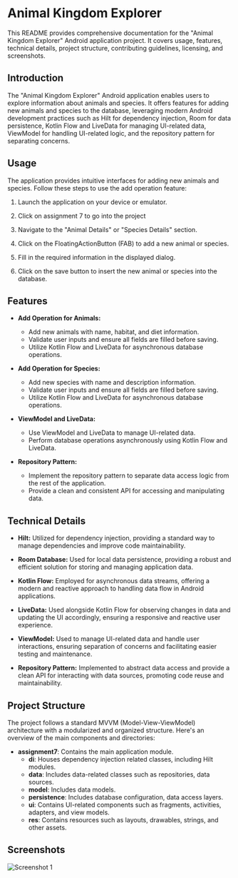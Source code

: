 # Animal Kingdom Explorer

This README provides comprehensive documentation for the "Animal Kingdom Explorer" Android application project. It covers usage, features, technical details, project structure, contributing guidelines, licensing, and screenshots.

## Introduction

The "Animal Kingdom Explorer" Android application enables users to explore information about animals and species. It offers features for adding new animals and species to the database, leveraging modern Android development practices such as Hilt for dependency injection, Room for data persistence, Kotlin Flow and LiveData for managing UI-related data, ViewModel for handling UI-related logic, and the repository pattern for separating concerns.

## Usage

The application provides intuitive interfaces for adding new animals and species. Follow these steps to use the add operation feature:

1. Launch the application on your device or emulator.

2. Click on assignment 7 to go into the project

3. Navigate to the "Animal Details" or "Species Details" section.

4. Click on the FloatingActionButton (FAB) to add a new animal or species. 

5. Fill in the required information in the displayed dialog.

6. Click on the save button to insert the new animal or species into the database.

## Features

- **Add Operation for Animals:**
    - Add new animals with name, habitat, and diet information.
    - Validate user inputs and ensure all fields are filled before saving.
    - Utilize Kotlin Flow and LiveData for asynchronous database operations.

- **Add Operation for Species:**
    - Add new species with name and description information.
    - Validate user inputs and ensure all fields are filled before saving.
    - Utilize Kotlin Flow and LiveData for asynchronous database operations.

- **ViewModel and LiveData:**
    - Use ViewModel and LiveData to manage UI-related data.
    - Perform database operations asynchronously using Kotlin Flow and LiveData.

- **Repository Pattern:**
    - Implement the repository pattern to separate data access logic from the rest of the application.
    - Provide a clean and consistent API for accessing and manipulating data.

## Technical Details

- **Hilt:** Utilized for dependency injection, providing a standard way to manage dependencies and improve code maintainability.

- **Room Database:** Used for local data persistence, providing a robust and efficient solution for storing and managing application data.

- **Kotlin Flow:** Employed for asynchronous data streams, offering a modern and reactive approach to handling data flow in Android applications.

- **LiveData:** Used alongside Kotlin Flow for observing changes in data and updating the UI accordingly, ensuring a responsive and reactive user experience.

- **ViewModel:** Used to manage UI-related data and handle user interactions, ensuring separation of concerns and facilitating easier testing and maintenance.

- **Repository Pattern:** Implemented to abstract data access and provide a clean API for interacting with data sources, promoting code reuse and maintainability.

## Project Structure

The project follows a standard MVVM (Model-View-ViewModel) architecture with a modularized and organized structure. Here's an overview of the main components and directories:

- **assignment7**: Contains the main application module.
    - **di**: Houses dependency injection related classes, including Hilt modules.
    - **data**: Includes data-related classes such as repositories, data sources.
    - **model**: Includes data models.
    - **persistence**: Includes database configuration, data access layers.
    - **ui**: Contains UI-related components such as fragments, activities, adapters, and view models.
    - **res**: Contains resources such as layouts, drawables, strings, and other assets.

## Screenshots
![Screenshot 1](../screenshots/assignment7/assignment7.png)

